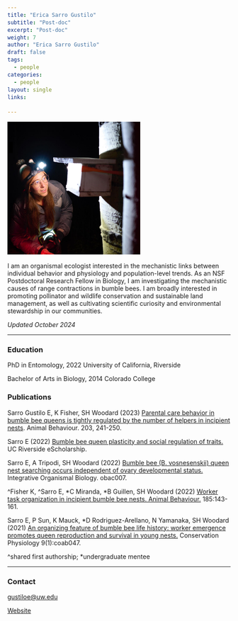 ```yaml
---
title: "Erica Sarro Gustilo"
subtitle: "Post-doc"
excerpt: "Post-doc"
weight: 7
author: "Erica Sarro Gustilo"
draft: false
tags:
  - people
categories:
  - people
layout: single
links:

---
```

<img src="featured.jpg" width="300" height="300">

I am an organismal ecologist interested in the mechanistic links between individual behavior and physiology and population-level trends. As an NSF Postdoctoral Research Fellow in Biology, I am investigating the mechanistic causes of range contractions in bumble bees. I am broadly interested in promoting pollinator and wildlife conservation and sustainable land management, as well as cultivating scientific curiosity and environmental stewardship in our communities.

*Updated October 2024*

---

### Education

PhD in Entomology, 2022
University of California, Riverside

Bachelor of Arts in Biology, 2014
Colorado College


### Publications
	 	 								
Sarro Gustilo E, K Fisher, SH Woodard (2023) [Parental care behavior in bumble bee queens is tightly regulated by the number of helpers in incipient nests](https://doi.org/10.1016/j.anbehav.2023.07.009). Animal Behaviour. 203, 241-250. 						

Sarro E (2022) [Bumble bee queen plasticity and social regulation of traits.](https://escholarship.org/uc/item/9x39453s) UC Riverside eScholarship. 	

Sarro E, A Tripodi, SH Woodard (2022) [Bumble bee (B. vosnesenskii) queen nest searching occurs independent of ovary developmental status.](https://doi.org/10.1093/iob/obac007) Integrative Organismal Biology. obac007. 		

^Fisher K, ^Sarro E, *C Miranda, *B Guillen, SH Woodard (2022) [Worker task organization in incipient bumble bee nests. Animal Behaviour.](https://doi.org/10.1016/j.anbehav.2021.12.005) 185:143-161. 

Sarro E, P Sun, K Mauck, *D Rodriguez-Arellano, N Yamanaka, SH Woodard (2021) [An organizing feature of bumble bee life history: worker emergence promotes queen reproduction and survival in young nests.](https://doi.org/10.1093/conphys/coab047) Conservation Physiology 9(1):coab047.  

^shared first authorship; *undergraduate mentee


---

### Contact

gustiloe@uw.edu

[Website](https://erica-sarro.github.io/)

